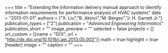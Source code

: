 +++
title = "Extending the information delivery manual approach to identify information requirements for performance analysis of HVAC systems"
date = "2013-01-01"
authors = ["X. Liu","B. Akinci","M. Berges","J. H. Garrett Jr."]
publication_types = ["2"]
publication = "_Advanced Engineering Informatics_"
publication_short = ""
image_preview = ""
selected = false
projects = []
url_custom = [{name = "DOI", url = "http://dx.doi.org/10.1016/j.aei.2013.05.003"}]
math = true
highlight = true
[header]
image = ""
caption = ""
+++

